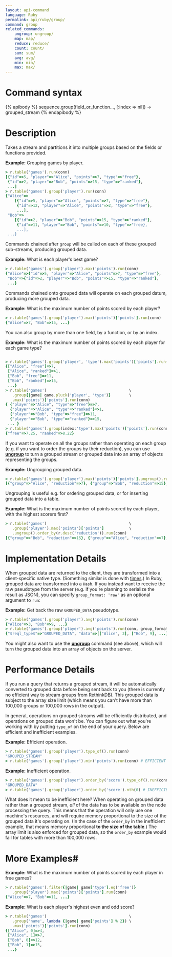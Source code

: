 ```yaml
---
layout: api-command
language: Ruby
permalink: api/ruby/group/
command: group
related_commands:
    ungroup: ungroup/
    map: map/
    reduce: reduce/
    count: count/
    sum: sum/
    avg: avg/
    min: min/
    max: max/
---
```


# Command syntax #

{% apibody %}
sequence.group(field_or_function..., [:index => nil]) &rarr; grouped_stream
{% endapibody %}

# Description #

Takes a stream and partitions it into multiple groups based on the
fields or functions provided.

__Example:__ Grouping games by player.

```rb
> r.table('games').run(conn)
[{"id"=>5, "player"=>"Alice", "points"=>7, "type"=>"free"},
 {"id"=>2, "player"=>"Bob", "points"=>15, "type"=>"ranked"},
 ...]
> r.table('games').group('player').run(conn)
{"Alice"=>
    [{"id"=>5, "player"=>"Alice", "points"=>7, "type"=>"free"},
     {"id"=>12, "player"=>"Alice", "points"=>2, "type"=>"free"},
     ...],
 "Bob"=>
    [{"id"=>2, "player"=>"Bob", "points"=>15, "type"=>"ranked"},
     {"id"=>11, "player"=>"Bob", "points"=>10, "type"=>"free},
     ...],
 ...}
```

Commands chained after `group` will be called on each of these grouped
sub-streams, producing grouped data.

__Example:__ What is each player's best game?

```rb
> r.table('games').group('player').max('points').run(conn)
{"Alice"=>{"id"=>5, "player"=>"Alice", "points"=>7, "type"=>"free"},
 "Bob"=>{"id"=>2, "player"=>"Bob", "points"=>15, "type"=>"ranked"},
 ...}
```

Commands chained onto grouped data will operate on each grouped datum,
producing more grouped data.

__Example:__ What is the maximum number of points scored by each player?

```rb
> r.table('games').group('player').max('points')['points'].run(conn)
{"Alice"=>7, "Bob"=>15, ...}
```

You can also group by more than one field, by a function, or by an index.

__Example:__ What is the maximum number of points scored by each
player for each game type?

```rb

> r.table('games').group('player', 'type').max('points')['points'].run(conn)
{["Alice", "free"]=>7,
 ["Alice", "ranked"]=>1,
 ["Bob", "free"]=>11,
 ["Bob", "ranked"]=>15,
 ...}
> r.table('games')                                    \
   .group{|game| game.pluck('player', 'type')}        \
   .max('points')['points'].run(conn)
{ {"player"=>"Alice", "type"=>"free"}=>7,
  {"player"=>"Alice", "type"=>"ranked"}=>1,
  {"player"=>"Bob", "type"=>"free"}=>11,
  {"player"=>"Bob", "type"=>"ranked"}=>15,
 ... }
> r.table('games').group(index:'type').max('points')['points'].run(conn)
{"free"=>7.25, "ranked"=>8.22}
```

If you want to operate on all the groups rather than operating on each
group (e.g. if you want to order the groups by their reduction), you
can use [**ungroup**](/api/ruby/ungroup/) to turn a grouped stream or
grouped data into an array of objects representing the groups.

__Example:__ Ungrouping grouped data.

```rb
> r.table('games').group('player').max('points')['points'].ungroup().run(conn)
[{"group"=>"Alice", "reduction"=>7}, {"group"=>"Bob", "reduction"=>15}, ...]
```

Ungrouping is useful e.g. for ordering grouped data, or for inserting
grouped data into a table.

__Example:__ What is the maximum number of points scored by each
player, with the highest scorers first?

```rb
> r.table('games')                                    \
   .group('player').max('points')['points']           \
   .ungroup().order_by(r.desc('reduction')).run(conn)
[{"group"=>"Bob", "reduction"=>15}, {"group"=>"Alice", "reduction"=>7}, ...]
```

# Implementation Details #

When grouped data are returned to the client, they are transformed
into a client-specific native type.  (Something similar is done with
[times](/docs/dates-and-times/).)  In Ruby, grouped data are
transformed into a `Hash`.  If you instead want to receive the raw
pseudotype from the server (e.g. if you're planning to serialize the
result as JSON), you can specify `group_format: 'raw'` as an optional
argument to `run`:

__Example:__ Get back the raw `GROUPED_DATA` pseudotype.

```rb
> r.table('games').group('player').avg('points').run(conn)
{"Alice"=>3, "Bob"=>9, ...}
> r.table('games').group('player').avg('points').run(conn, group_format:'raw')
{"$reql_type$"=>"GROUPED_DATA", "data"=>[["Alice", 3], ["Bob", 9], ...]}
```

You might also want to use the [**ungroup**](/api/ruby/ungroup/)
command (see above), which will turn the grouped data into an array of
objects on the server.

# Performance Details #

If you run a query that returns a grouped stream, it will be
automatically converted to grouped data before being sent back to you
(there is currently no efficient way to stream groups from RethinkDB).
This grouped data is subject to the array size limit (which means you
can't have more than 100,000 groups or 100,000 rows in the output).

In general, operations on grouped streams will be efficiently
distributed, and operations on grouped data won't be.  You can figure
out what you're working with by putting `type_of` on the end of your
query.  Below are efficient and inefficient examples.

__Example:__ Efficient operation.

```rb
> r.table('games').group('player').type_of().run(conn)
"GROUPED_STREAM"
> r.table('games').group('player').min('points').run(conn) # EFFICIENT
```

__Example:__ Inefficient operation.

```rb
> r.table('games').group('player').order_by('score').type_of().run(conn)
"GROUPED_DATA"
> r.table('games').group('player').order_by('score').nth(0) # INEFFICIENT
```

What does it mean to be inefficient here?  When operating on grouped
data rather than a grouped stream, *all* of the data has to be
available on the node processing the query.  This means that the
operation will only use one machine's resources, and will require
memory proportional to the size of the grouped data it's operating
on.  (In the case of the `order_by` in the inefficient example, that
means memory proportional **to the size of the table**.)  The array
limit is also enforced for grouped data, so the `order_by` example
would fail for tables with more than 100,000 rows.

# More Examples#

__Example:__ What is the maximum number of points scored by each
player in free games?

```rb
> r.table('games').filter{|game| game['type'].eq('free')}
   .group('player').max('points')['points'].run(conn)
{"Alice"=>7, "Bob"=>11, ...}
```

__Example:__ What is each player's highest even and odd score?

```rb
> r.table('games')                                    \
   .group('name', lambda {|game| game['points'] % 2}) \
   .max('points')['points'].run(conn)
{["Alice", 0]=>4,
 ["Alice", 1]=>7,
 ["Bob", 0]=>12,
 ["Bob", 1]=>15,
 ...}
```

